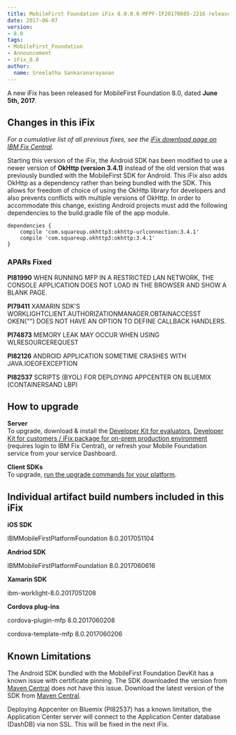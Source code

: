 ```yaml
---
title: MobileFirst Foundation iFix 8.0.0.0-MFPF-IF20170605-2216 released
date: 2017-06-07
version:
- 8.0
tags:
- MobileFirst_Foundation
- Announcement
- iFix_8.0
author:
  name: Sreelatha Sankaranarayanan
---
```

A new iFix has been released for MobileFirst Foundation 8.0, dated **June 5th, 2017**.

## Changes in this iFix
*For a cumulative list of all previous fixes, see the [iFix download page on IBM Fix Central](http://www.ibm.com/support/fixcentral/swg/quickorder?parent=ibm%7EOther%2Bsoftware&product=ibm/Other+software/IBM+MobileFirst+Platform+Foundation&release=8.0.0.0&platform=All&function=all&source=fc).*

Starting this version of the iFix, the Android SDK has been modified to use a newer version of **OkHttp (version 3.4.1)** instead of the old version that was previously bundled with the MobileFirst SDK for Android. This iFix also adds OkHttp as a dependency rather than being bundled with the SDK. This allows for freedom of choice of using the OkHttp library for developers and also prevents conflicts with multiple versions of OkHttp. In order to accommodate this change, existing Android projects must add the following dependencies to the build.gradle file of the app module.

```
dependencies {
    compile 'com.squareup.okhttp3:okhttp-urlconnection:3.4.1'
    compile 'com.squareup.okhttp3:okhttp:3.4.1'
}
```

### APARs Fixed
**PI81990** WHEN RUNNING MFP IN A RESTRICTED LAN NETWORK, THE CONSOLE APPLICATION DOES NOT LOAD IN THE BROWSER AND SHOW A BLANK PAGE.

**PI79411** XAMARIN SDK'S WORKLIGHTCLIENT.AUTHORIZATIONMANAGER.OBTAINACCESST OKEN("") DOES NOT HAVE AN OPTION TO DEFINE CALLBACK HANDLERS.

**PI74873** MEMORY LEAK MAY OCCUR WHEN USING WLRESOURCEREQUEST

**PI82126** ANDROID APPLICATION SOMETIME CRASHES WITH JAVA.IOEOFEXCEPTION

**PI82537** SCRIPTS (BYOL) FOR DEPLOYING APPCENTER ON BLUEMIX (CONTAINERSAND LBP)

## How to upgrade
**Server**  
To upgrade, download &amp; install the [Developer Kit for evaluators]({{site.baseurl}}/downloads/), [Developer Kit for customers / iFix package for on-prem production environment](http://www.ibm.com/support/fixcentral/swg/quickorder?parent=ibm%7EOther%2Bsoftware&product=ibm/Other+software/IBM+MobileFirst+Platform+Foundation&release=8.0.0.0&platform=All&function=all&source=fc) (requires login to IBM Fix Central), or refresh your Mobile Foundation service from your service Dashboard.

**Client SDKs**  
To upgrade, [run the upgrade commands for your platform]({{site.baseurl}}/tutorials/en/foundation/8.0/application-development/sdk/).


## Individual artifact build numbers included in this iFix

**iOS SDK**

IBMMobileFirstPlatformFoundation 8.0.2017051104

**Andriod SDK**

IBMMobileFirstPlatformFoundation 8.0.2017060616

**Xamarin SDK**

ibm-worklight-8.0.2017051208

**Cordova plug-ins**

cordova-plugin-mfp 8.0.2017060208

cordova-template-mfp 8.0.2017060206


##  Known Limitations

The Android SDK bundled with the MobileFirst Foundation DevKit has a known issue with certificate pinning. The SDK downloaded the version from [Maven Central](https://search.maven.org/#search%7Cga%7C1%7Cibmmobilefirstplatformfoundation) does not have this issue. Download the latest version of the SDK from [Maven Central](https://search.maven.org/#search%7Cga%7C1%7Cibmmobilefirstplatformfoundation).

Deploying Appcenter on Bluemix (PI82537) has a known limitation, the Application Center server will connect to the Application Center database (DashDB) via non SSL. This will be fixed in the next iFix.
